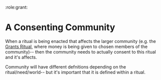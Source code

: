 :role:grant:

# A Consenting Community

When a ritual is being enacted that affects the larger community (e.g. the [Grants Ritual](the-grants-ritual), where money is being given to chosen members of the community)-- then the community needs to actually consent to this ritual and it's affects.

Community will have different defnitions depending on the ritual/need/world-- but it's important that it is defined within a ritual.
